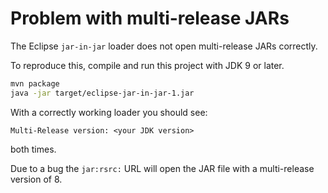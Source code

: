 # Problem with multi-release JARs

The Eclipse `jar-in-jar` loader does not open multi-release JARs correctly.

To reproduce this, compile and run this project with JDK 9 or later.

```sh
mvn package
java -jar target/eclipse-jar-in-jar-1.jar
```

With a correctly working loader you should see:

```
Multi-Release version: <your JDK version>
```

both times.

Due to a bug the `jar:rsrc:` URL will open the JAR file with a multi-release version of 8.

